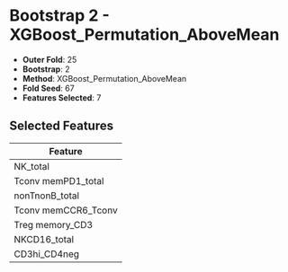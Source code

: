 # Bootstrap 2 - XGBoost_Permutation_AboveMean

- **Outer Fold**: 25
- **Bootstrap**: 2
- **Method**: XGBoost_Permutation_AboveMean
- **Fold Seed**: 67
- **Features Selected**: 7

## Selected Features

| Feature |
|---------|
| NK_total |
| Tconv memPD1_total |
| nonTnonB_total |
| Tconv memCCR6_Tconv |
| Treg memory_CD3 |
| NKCD16_total |
| CD3hi_CD4neg |
